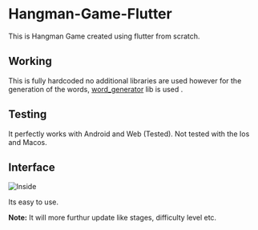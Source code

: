 # Hangman-Game-Flutter
This is Hangman Game created using flutter from scratch.

## Working
This is fully hardcoded no additional libraries are used however for the generation of the words, [word_generator](https://pub.dev/packages/word_generator) lib is used .


## Testing
It perfectly works with Android and Web (Tested). Not tested with the Ios and Macos.

## Interface
![Inside](media/Hangman-Flutter.gif)

Its easy to use.

**Note:** It will more furthur update like stages, difficulty level etc.